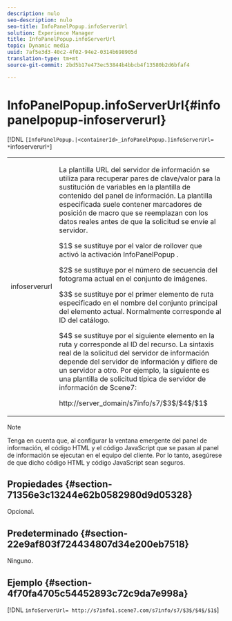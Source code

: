 ```yaml
---
description: nulo
seo-description: nulo
seo-title: InfoPanelPopup.infoServerUrl
solution: Experience Manager
title: InfoPanelPopup.infoServerUrl
topic: Dynamic media
uuid: 7af5e3d3-40c2-4f02-94e2-0314b698905d
translation-type: tm+mt
source-git-commit: 2bd5b17e473ec53844b4bbcb4f13580b2d6bfaf4

---
```



# InfoPanelPopup.infoServerUrl{#infopanelpopup-infoserverurl}

[!DNL `[InfoPanelPopup.|<containerId>_infoPanelPopup.]infoServerUrl= *`infoserverurl`*`]

<table id="table_9A6258D9B0DA4A29AA8A6C9BBCFE3662"> 
 <tbody> 
  <tr> 
   <td> <p> <span class="codeph"><span class="varname"> infoserverurl</span></span> </p> </td> 
   <td> <p>La plantilla URL del servidor de información se utiliza para recuperar pares de clave/valor para la sustitución de variables en la plantilla de contenido del panel de información. La plantilla especificada suele contener marcadores de posición de macro que se reemplazan con los datos reales antes de que la solicitud se envíe al servidor. </p> <p><span class="codeph"> $1$</span> se sustituye por el valor de rollover que activó la activación <span class="codeph"> InfoPanelPopup</span> . </p> <p><span class="codeph"> $2$</span> se sustituye por el número de secuencia del fotograma actual en el conjunto de imágenes. </p> <p><span class="codeph"> $3$</span> se sustituye por el primer elemento de ruta especificado en el nombre del conjunto principal del elemento actual. Normalmente corresponde al ID del catálogo. </p> <p><span class="codeph"> $4$</span> se sustituye por el siguiente elemento en la ruta y corresponde al ID del recurso. La sintaxis real de la solicitud del servidor de información depende del servidor de información y difiere de un servidor a otro. Por ejemplo, la siguiente es una plantilla de solicitud típica de servidor de información de Scene7: </p> <p><span class="codeph"> http://server_domain/s7info/s7/$3$/$4$/$1$</span> </p> </td> 
  </tr> 
 </tbody> 
</table>

>[!NOTE]
>
>Tenga en cuenta que, al configurar la ventana emergente del panel de información, el código HTML y el código JavaScript que se pasan al panel de información se ejecutan en el equipo del cliente. Por lo tanto, asegúrese de que dicho código HTML y código JavaScript sean seguros.

## Propiedades {#section-71356e3c13244e62b0582980d9d05328}

Opcional.

## Predeterminado {#section-22e9af803f724434807d34e200eb7518}

Ninguno.

## Ejemplo {#section-4f70fa4705c54452893c72c9da7e998a}

[!DNL `infoServerUrl= http://s7info1.scene7.com/s7info/s7/$3$/$4$/$1$`]

